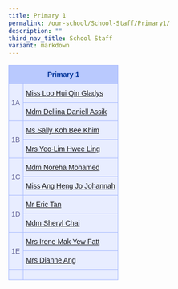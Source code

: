 ```yaml
---
title: Primary 1
permalink: /our-school/School-Staff/Primary1/
description: ""
third_nav_title: School Staff
variant: markdown
---
```

<table class="tg"><tbody><tr class="tg-18eh"><th rowspan="1" colspan="2"><b>Primary 1</b></th></tr><tr><td rowspan="2" colspan="1">1A</td><td rowspan="1" colspan="1"><a href="mailto:loo_hui_qin_gladys@schools.gov.sg" rel="noopener noreferrer nofollow" target="_blank">Miss Loo Hui Qin Gladys</a></td></tr><tr><td rowspan="1" colspan="1"><a href="mailto:dellina_daniell_assik@schools.gov.sg" rel="noopener noreferrer nofollow" target="_blank">Mdm Dellina Daniell Assik</a></td></tr><tr><td rowspan="2" colspan="1">1B</td><td rowspan="1" colspan="1"><a href="mailto:koh_bee_khim_sally@schools.gov.sg" rel="noopener noreferrer nofollow" target="_blank">Ms Sally Koh Bee Khim</a></td></tr><tr><td rowspan="1" colspan="1"><a href="mailto:yeo-lim_hwee_ling@schools.gov.sg" rel="noopener noreferrer nofollow" target="_blank">Mrs Yeo-Lim Hwee Ling</a></td></tr><tr><td rowspan="2" colspan="1">1C</td><td rowspan="1" colspan="1"><a href="mailto:noreha_mohamed@schools.gov.sg" rel="noopener noreferrer nofollow" target="_blank">Mdm Noreha Mohamed</a></td></tr><tr><td rowspan="1" colspan="1"><a href="mailto:ang_heng_jo@schools.gov.sg" rel="noopener noreferrer nofollow" target="_blank">Miss Ang Heng Jo Johannah</a></td></tr><tr><td rowspan="2" colspan="1">1D</td><td rowspan="1" colspan="1"><a href="mailto:eric_tan_wei_chong@schools.gov.sg" rel="noopener noreferrer nofollow" target="_blank">Mr Eric Tan</a></td></tr><tr><td rowspan="1" colspan="1"><a href="mailto:willupdate" rel="noopener noreferrer nofollow" target="_blank">Mdm Sheryl Chai</a></td></tr><tr><td rowspan="2" colspan="1">1E</td><td rowspan="1" colspan="1"><a href="mailto:mak_yew_fatt@schools.gov.sg" rel="noopener noreferrer nofollow" target="_blank">Mrs Irene Mak Yew Fatt</a></td></tr><tr><td rowspan="1" colspan="1"><a href="mailto:ling_liang_chee_dianne@schools.gov.sg" rel="noopener noreferrer nofollow" target="_blank">Mrs Dianne Ang</a></td></tr><tr><td rowspan="1" colspan="1"></td><td rowspan="1" colspan="1"></td></tr></tbody></table>

<style type="text/css">
.tg  {border-collapse:collapse;border-color:#aabcfe;border-spacing:0;}
.tg td{background-color:#e8edff;border-color:#aabcfe;border-style:solid;border-width:1px;color:#669;
  font-family:Arial, sans-serif;font-size:14px;overflow:hidden;padding:10px 5px;word-break:normal;}
.tg th{background-color:#b9c9fe;border-color:#aabcfe;border-style:solid;border-width:1px;color:#039;
  font-family:Arial, sans-serif;font-size:14px;font-weight:normal;overflow:hidden;padding:10px 5px;word-break:normal;}
.tg .tg-18eh{border-color:#000000;font-size:18px;font-weight:bold;text-align:center;vertical-align:middle}
.tg .tg-s25z{border-color:#000000;font-size:18px;text-align:left;vertical-align:top}
.tg .tg-73oq{border-color:#000000;text-align:left;vertical-align:top}
</style>